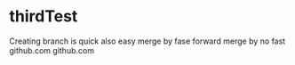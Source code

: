 # thirdTest
Creating branch is quick also easy
merge by fase forward
merge by no fast
github.com
github.com
